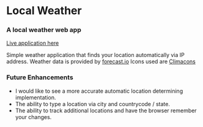 # Local Weather
### A local weather web app

[Live application here](http://anaumann.com/local-weather)

Simple weather application that finds your location automatically via IP address.
Weather data is provided by [forecast.io](http://forecast.io)
Icons used are [Climacons](http://adamwhitcroft.com/climacons/)

### Future Enhancements
- I would like to see a more accurate automatic location determining implementation.
- The ability to type a location via city and countrycode / state.
- The ability to track additional locations and have the browser remember your changes.



